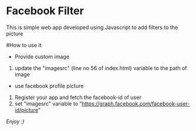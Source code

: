 # Facebook Filter 
This is simple web app developed using Javascript to add filters to the picture

#How to use it

* Provide custom image
1) update the "imagesrc" (line no 56 of index.html) variable to the path of image

* use facebook profile picture
1) Register your app and fetch the facebook-id of user
2) set "imagesrc" variable to "https://graph.facebook.com/facebook-user-id/picture"

*Enjoy :)*
